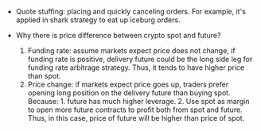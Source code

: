 - Quote stuffing: placing and quickly canceling orders. For example, it's applied in shark strategy to eat up iceburg orders.



- Why there is price difference between crypto spot and future?
  1. Funding rate: assume markets expect price does not change, if funding rate is positive, delivery future could be the long side leg for funding rate arbitrage strategy. Thus, it tends to have higher price than spot.
  2. Price change: if markets expect price goes up, traders prefer opening long position on the delivery future than buying spot.  Because: 1. future has much higher leverage. 2. Use spot as margin to open more future contracts to profit both from spot and future. Thus, in this case, price of future will be higher than price of spot.